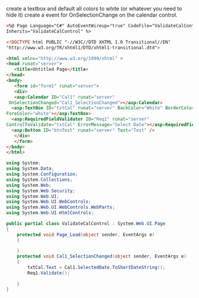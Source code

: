 
create a textbox and default all colors to white (or whatever you need to hide it) create a event for OnSelectionChange on the calendar control.

```html
<%@ Page Language="C#" AutoEventWireup="true" CodeFile="ValidateCalControl.aspx.cs"
Inherits="ValidateCalControl" %>

<!DOCTYPE html PUBLIC "-//W3C//DTD XHTML 1.0 Transitional//EN"
"http://www.w3.org/TR/xhtml1/DTD/xhtml1-transitional.dtd">

<html xmlns="http://www.w3.org/1999/xhtml" >
<head runat="server">
   <title>Untitled Page</title>
</head>
<body>
   <form id="form1" runat="server">
   <div>
   <asp:Calendar ID="Cal1" runat="server"
 OnSelectionChanged="Cal1_SelectionChanged"></asp:Calendar>
  <asp:TextBox ID="txtCal" runat="server" BackColor="White" BorderColor="white"
ForeColor="white"></asp:TextBox>
  <asp:RequiredFieldValidator ID="Req1" runat="server"
ControlToValidate="txtCal" ErrorMessage="Select Date"></asp:RequiredFieldValidator>
  <asp:Button ID="btnTest" runat="server" Text="Test" />
   </div>
   </form>
</body>
</html>
```
```csharp
using System;
using System.Data;
using System.Configuration;
using System.Collections;
using System.Web;
using System.Web.Security;
using System.Web.UI;
using System.Web.UI.WebControls;
using System.Web.UI.WebControls.WebParts;
using System.Web.UI.HtmlControls;

public partial class ValidateCalControl : System.Web.UI.Page
{
    protected void Page_Load(object sender, EventArgs e)
    {

    }
    protected void Cal1_SelectionChanged(object sender, EventArgs e)
    {
        txtCal.Text = Cal1.SelectedDate.ToShortDateString();
        Req1.Validate();

    }
}
```
<!--stackedit_data:
eyJoaXN0b3J5IjpbLTgwNjU1MjU2MSwtOTM4NTE2MjM4LC0zMz
I0NTUzNjNdfQ==
-->